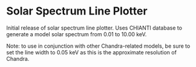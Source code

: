 Solar Spectrum Line Plotter
===============

Initial release of solar spectrum line plotter. Uses CHIANTI database to generate a model solar spectrum from 0.01 to 10.00 keV. 

Note: to use in conjunction with other Chandra-related models, be sure to set the line width to 0.05 keV as this is the approximate resolution of Chandra. 
